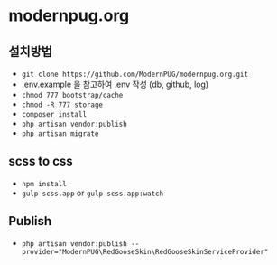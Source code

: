 # modernpug.org

## 설치방법
- `git clone https://github.com/ModernPUG/modernpug.org.git`
- .env.example 을 참고하여 .env 작성 (db, github, log)
- `chmod 777 bootstrap/cache`
- `chmod -R 777 storage`
- `composer install`
- `php artisan vendor:publish`
- `php artisan migrate`

## scss to css
- `npm install`
- `gulp scss.app` or `gulp scss.app:watch`

## Publish
- `php artisan vendor:publish --provider="ModernPUG\RedGooseSkin\RedGooseSkinServiceProvider"`
